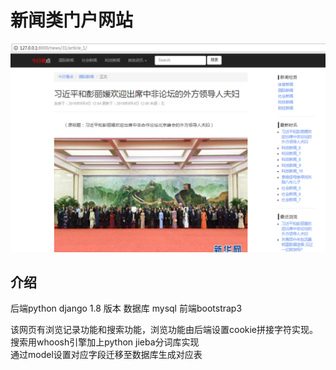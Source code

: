 新闻类门户网站
===

![首页](https://github.com/bboyAyao/gitlearn/blob/master/newsSite/minicms/%E9%A1%B5%E9%9D%A2%E5%B1%95%E7%A4%BA.png)

## 介绍

后端python django 1.8 版本
数据库 mysql
前端bootstrap3  

该网页有浏览记录功能和搜索功能，浏览功能由后端设置cookie拼接字符实现。  
搜索用whoosh引擎加上python jieba分词库实现  
通过model设置对应字段迁移至数据库生成对应表
